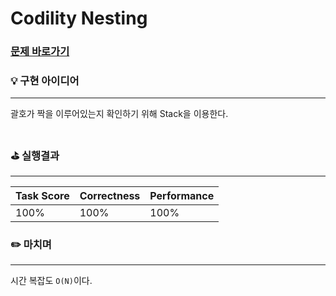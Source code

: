 # Codility Nesting
### [문제 바로가기](https://app.codility.com/programmers/lessons/7-stacks_and_queues/nesting/)

### 💡 구현 아이디어
---
괄호가 짝을 이루어있는지 확인하기 위해 Stack을 이용한다.
<br/><br/>


### ⛳️ 실행결과
---
| Task Score | Correctness | Performance |
| ------ | ------ | ------ | 
|  100% | 100% | 100% | <br/><br/>


### ✏️ 마치며
---
시간 복잡도 `O(N)`이다.

